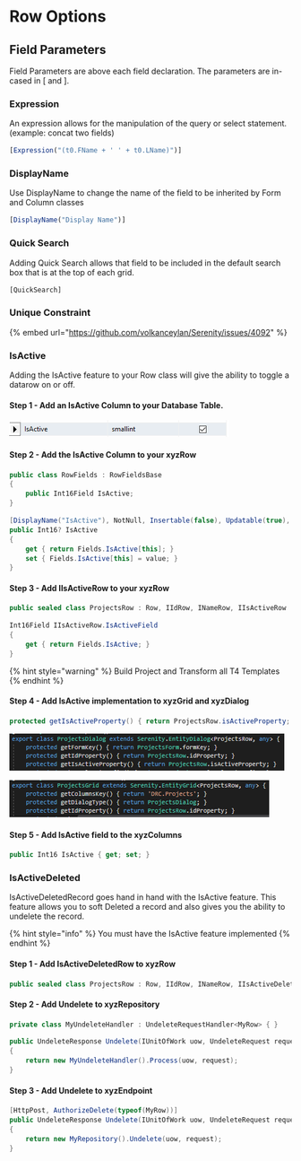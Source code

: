 # Row Options

## Field Parameters

Field Parameters are above each field declaration. The parameters are in-cased in \[ and ].&#x20;

### Expression

An expression allows for the manipulation of the query or select statement. (example: concat two fields)&#x20;

```typescript
[Expression("(t0.FName + ' ' + t0.LName)")]
```

### DisplayName

Use DisplayName to change the name of the field to be inherited by Form and Column classes

```typescript
[DisplayName("Display Name")]
```



### Quick Search

Adding Quick Search allows that field to be included in the default search box that is at the top of each grid.

```typescript
[QuickSearch]
```

### Unique Constraint

{% embed url="https://github.com/volkanceylan/Serenity/issues/4092" %}

### IsActive

Adding the IsActive feature to your Row class will give the ability to toggle a datarow on or off.&#x20;

#### Step 1 - Add an IsActive Column to your Database Table.

![In order for IsActive to work it must be of datatype int](<.gitbook/assets/image (27).png>)

#### Step 2 - Add the IsActive Column to your xyzRow

```csharp
public class RowFields : RowFieldsBase
{
    public Int16Field IsActive;
}
```

```csharp
[DisplayName("IsActive"), NotNull, Insertable(false), Updatable(true), DefaultValue(1), BooleanEditor, LookupInclude]
public Int16? IsActive
{
    get { return Fields.IsActive[this]; }
    set { Fields.IsActive[this] = value; }
}
```

#### Step 3 - Add IIsActiveRow to your xyzRow

```csharp
public sealed class ProjectsRow : Row, IIdRow, INameRow, IIsActiveRow
```

```csharp
Int16Field IIsActiveRow.IsActiveField
{
    get { return Fields.IsActive; }
}
```

{% hint style="warning" %}
Build Project and Transform all T4 Templates
{% endhint %}

#### Step 4 - Add IsActive implementation to xyzGrid and xyzDialog

```csharp
protected getIsActiveProperty() { return ProjectsRow.isActiveProperty; }
```

![](<.gitbook/assets/image (17).png>)

![](<.gitbook/assets/image (29).png>)

#### Step 5 - Add IsActive field to the xyzColumns

```csharp
public Int16 IsActive { get; set; }
```

### IsActiveDeleted

IsActiveDeletedRecord goes hand in hand with the IsActive feature. This feature allows you to soft Deleted a record and also gives you the ability to undelete the record.

{% hint style="info" %}
You must have the IsActive feature implemented
{% endhint %}

#### Step 1 - Add IsActiveDeletedRow to xyzRow

```csharp
public sealed class ProjectsRow : Row, IIdRow, INameRow, IIsActiveDeletedRow
```

#### Step 2 - Add Undelete to xyzRepository

```csharp
private class MyUndeleteHandler : UndeleteRequestHandler<MyRow> { }
```

```csharp
public UndeleteResponse Undelete(IUnitOfWork uow, UndeleteRequest request)
{
    return new MyUndeleteHandler().Process(uow, request);
}
```

#### Step 3 - Add Undelete to xyzEndpoint

```csharp
[HttpPost, AuthorizeDelete(typeof(MyRow))]
public UndeleteResponse Undelete(IUnitOfWork uow, UndeleteRequest request)
{
    return new MyRepository().Undelete(uow, request);
}
```
